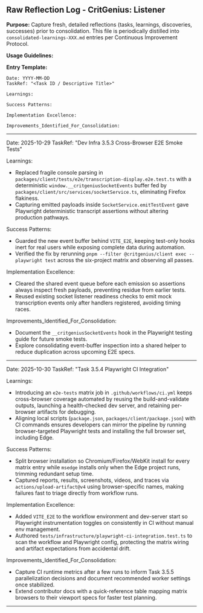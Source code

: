 ## Raw Reflection Log - CritGenius: Listener

**Purpose:** Capture fresh, detailed reflections (tasks, learnings, discoveries, successes) prior to
consolidation. This file is periodically distilled into `consolidated-learnings-XXX.md` entries per
Continuous Improvement Protocol.

**Usage Guidelines:**

**Entry Template:**

```
Date: YYYY-MM-DD
TaskRef: "<Task ID / Descriptive Title>"

Learnings:

Success Patterns:

Implementation Excellence:

Improvements_Identified_For_Consolidation:
```

---

Date: 2025-10-29 TaskRef: "Dev Infra 3.5.3 Cross-Browser E2E Smoke Tests"

Learnings:

- Replaced fragile console parsing in `packages/client/tests/e2e/transcription-display.e2e.test.ts`
  with a deterministic `window.__critgeniusSocketEvents` buffer fed by
  `packages/client/src/services/socketService.ts`, eliminating Firefox flakiness.
- Capturing emitted payloads inside `SocketService.emitTestEvent` gave Playwright deterministic
  transcript assertions without altering production pathways.

Success Patterns:

- Guarded the new event buffer behind `VITE_E2E`, keeping test-only hooks inert for real users while
  exposing complete data during automation.
- Verified the fix by rerunning `pnpm --filter @critgenius/client exec -- playwright test` across
  the six-project matrix and observing all passes.

Implementation Excellence:

- Cleared the shared event queue before each emission so assertions always inspect fresh payloads,
  preventing residue from earlier tests.
- Reused existing socket listener readiness checks to emit mock transcription events only after
  handlers registered, avoiding timing races.

Improvements_Identified_For_Consolidation:

- Document the `__critgeniusSocketEvents` hook in the Playwright testing guide for future smoke
  tests.
- Explore consolidating event-buffer inspection into a shared helper to reduce duplication across
  upcoming E2E specs.

---

Date: 2025-10-30 TaskRef: "Task 3.5.4 Playwright CI Integration"

Learnings:

- Introducing an `e2e-tests` matrix job in `.github/workflows/ci.yml` keeps cross-browser coverage
  automated by reusing the build-and-validate outputs, launching a health-checked dev server, and
  retaining per-browser artifacts for debugging.
- Aligning local scripts (`package.json`, `packages/client/package.json`) with CI commands ensures
  developers can mirror the pipeline by running browser-targeted Playwright tests and installing the
  full browser set, including Edge.

Success Patterns:

- Split browser installation so Chromium/Firefox/WebKit install for every matrix entry while
  `msedge` installs only when the Edge project runs, trimming redundant setup time.
- Captured reports, results, screenshots, videos, and traces via `actions/upload-artifact@v4` using
  browser-specific names, making failures fast to triage directly from workflow runs.

Implementation Excellence:

- Added `VITE_E2E` to the workflow environment and dev-server start so Playwright instrumentation
  toggles on consistently in CI without manual env management.
- Authored `tests/infrastructure/playwright-ci-integration.test.ts` to scan the workflow and
  Playwright config, protecting the matrix wiring and artifact expectations from accidental drift.

Improvements_Identified_For_Consolidation:

- Capture CI runtime metrics after a few runs to inform Task 3.5.5 parallelization decisions and
  document recommended worker settings once stabilized.
- Extend contributor docs with a quick-reference table mapping matrix browsers to their viewport
  specs for faster test planning.

---

